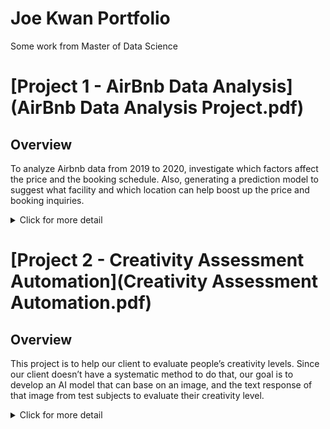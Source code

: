 # Joe Kwan Portfolio
Some work from Master of Data Science 

# [Project 1 - AirBnb Data Analysis](AirBnb Data Analysis Project.pdf)

## Overview
To analyze Airbnb data from 2019 to 2020, investigate which factors affect the price and the booking schedule. Also, generating a prediction model to suggest what facility and which location can help boost up the price and booking inquiries.

<details>
  
  <summary>Click for more detail</summary>

## Task
- Use R to do data cleaning and manipulation, clustering, and correlation test to isolate necessary feature.
- Use NLP and SVM to build a regression model, identify what feature affects the renting price, and build a prediction model.
- Use Tableau and R markdown for reporting.

## Notes
As the only one in the team who has 10 years of coding experience, I handle a bit more coding than others.
The whole team design what features we need for analysis/prediction, and I help with coding. 
Each of us involved all the K-mean clustering, Regression model, analysis, and visualization. 
I work a bit more on NLP/SVM.

## Preview
<img src="images/cluster.png" alt="k-mean cluster" width="640"/>
<img src="images/map.png" alt="heatmap" width="400"/>
<img src="images/corr.png" alt="correlation matrix" width="400"/>
<img src="images/sentiments.png" alt="nlp sentiment" width="400"/>
<img src="images/cloud.png" alt="word cloud" width="400"/>
<img src="images/svm1.png" alt="svm" width="400"/>
<img src="images/svm2.png" alt="svm" width="400"/>
<img src="images/svm3.png" alt="svm" width="680"/>

</details>



# [Project 2 - Creativity Assessment Automation](Creativity Assessment Automation.pdf)

## Overview
This project is to help our client to evaluate people’s creativity levels. Since our client doesn’t have a systematic method to do that, our goal is to develop an AI model that can base on an image, and the text response of that image from test subjects to evaluate their creativity level.

<details>
  <summary>Click for more detail</summary>
  
  
## Task
- Use GCP Vision to analyze images and identify necessary information.
- Use R, NLP to analyze images and text data for establishing data features to train prediction models.
- Use Beayson Network to build DAG for understanding cause and effect and the probabilities of data features.
- Build prediction model using Beayson Network.
- Use Tableau and R markdown for reporting.

## Notes
There are only 2 people with coding experience including me in this team, hence we handle most of the heavy coding tasks.
The other coder handles research of neural networks and provides some help for other teammates.
I mainly develop API for image analysis and also decide features using Beayson network. 
In the end, I come up with various valuable features using Beayson network and create a useful prediction model which brings a HD to the team. 

## Preview
<img src="images/bar.png" alt="creativity lvel" width="400"/>
<img src="images/feat corr.png" alt="features" width="400"/>
<img src="images/cloud_p2.png" alt="word cloud" width="400"/>
<img src="images/dag.png" alt="dag" width="400"/>
<img src="images/model_comparison.png" alt="model comparasion" width="600"/>

## Code
- [R - Bayesian Network Analysis.Rmd](code/R - Bayesian Network Analysis.Rmd)
- [Python - image_analysis.py](code/Python - image_analysis.py)
- [Python - calculate_similarity.py](code/Python - calculate_similarity.py)
  
</details>
